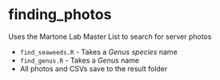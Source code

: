 # finding_photos

Uses the Martone Lab Master List to search for server photos

- `find_seaweeds.R` - Takes a *Genus species* name
- `find_genus.R` - Takes a *Genus* name
- All photos and CSVs save to the result folder
